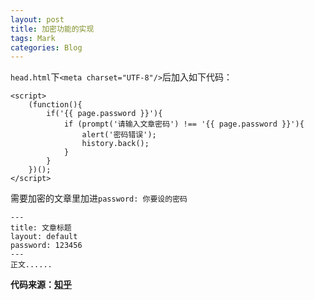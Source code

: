 ```yaml
---
layout: post
title: 加密功能的实现
tags: Mark
categories: Blog
---
```


`head.html`下`<meta charset="UTF-8"/>`后加入如下代码：
```
<script>
    (function(){
        if('{{ page.password }}'){
            if (prompt('请输入文章密码') !== '{{ page.password }}'){
                alert('密码错误');
                history.back();
            }
        }
    })();
</script>
```
需要加密的文章里加进`password: 你要设的密码`

```
---
title: 文章标题
layout: default
password: 123456
---
正文......

```

**代码来源：[知乎](https://zhuanlan.zhihu.com/p/31877891)**
